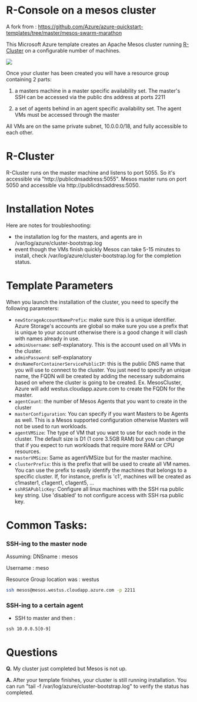 # R-Console on a mesos cluster

A fork from : https://github.com/Azure/azure-quickstart-templates/tree/master/mesos-swarm-marathon

This Microsoft Azure template creates an Apache Mesos cluster running [R-Cluster](https://github.com/MohamedBassem/r-cluster) on a configurable number of machines.

<a href="https://portal.azure.com/#create/Microsoft.Template/uri/https%3A%2F%2Fraw.githubusercontent.com%2FMohamedBassem%2Fazure-rconsole-template%2Fmaster%2Fazuredeploy.json" target="_blank">
    <img src="http://azuredeploy.net/deploybutton.png"/>
</a>

Once your cluster has been created you will have a resource group containing 2 parts:

1. a masters machine in a master specific availability set. The master's SSH can be accessed via the public dns address at ports 2211

2. a set of agents behind in an agent specific availability set.  The agent VMs must be accessed through the master

All VMs are on the same private subnet, 10.0.0.0/18, and fully accessible to each other.

# R-Cluster

R-Cluster runs on the master machine and listens to port 5055. So it's accessible via "http://publicdnsaddress:5055". Mesos master runs on port 5050 and accessible via http://publicdnsaddress:5050.

# Installation Notes

Here are notes for troubleshooting:
 * the installation log for the masters, and agents are in /var/log/azure/cluster-bootstrap.log
 * event though the VMs finish quickly Mesos can take 5-15 minutes to install, check /var/log/azure/cluster-bootstrap.log for the completion status.

# Template Parameters
When you launch the installation of the cluster, you need to specify the following parameters:
* `newStorageAccountNamePrefix`: make sure this is a unique identifier. Azure Storage's accounts are global so make sure you use a prefix that is unique to your account otherwise there is a good change it will clash with names already in use.
* `adminUsername`: self-explanatory. This is the account used on all VMs in the cluster.
* `adminPassword`: self-explanatory
* `dnsNameForContainerServicePublicIP`: this is the public DNS name that you will use to connect to the cluster. You just need to specify an unique name, the FQDN will be created by adding the necessary subdomains based on where the cluster is going to be created. Ex. <userID>MesosCluster, Azure will add westus.cloudapp.azure.com to create the FQDN for the master.
* `agentCount`: the number of Mesos Agents that you want to create in the cluster
* `masterConfiguration`: You can specify if you want Masters to be Agents as well. This is a Mesos supported configuration otherwise Masters will not be used to run workloads.
* `agentVMSize`: The type of VM that you want to use for each node in the cluster. The default size is D1 (1 core 3.5GB RAM) but you can change that if you expect to run workloads that require more RAM or CPU resources.
* `masterVMSize`: Same as agentVMSize but for the master machine.
* `clusterPrefix`: this is the prefix that will be used to create all VM names. You can use the prefix to easily identify the machines that belongs to a specific cluster. If, for instance, prefix is 'c1', machines will be created as c1master1, c1agent1, c1agent5, ...
* `sshRSAPublicKey`: Configure all linux machines with the SSH rsa public key string.  Use 'disabled' to not configure access with SSH rsa public key.

# Common Tasks:

### SSH-ing to the master node
Assuming:
DNSname : mesos

Username : meso

Resource Group location was : westus

```bash
ssh mesos@mesos.westus.cloudapp.azure.com -p 2211
```

### SSH-ing to a certain agent

- SSH to master and then :
```
ssh 10.0.0.5[0-9]
```

# Questions

**Q.** My cluster just completed but Mesos is not up.

**A.** After your template finishes, your cluster is still running installation.  You can run "tail -f /var/log/azure/cluster-bootstrap.log" to verify the status has completed.

